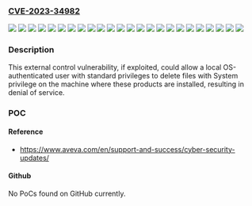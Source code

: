 ### [CVE-2023-34982](https://cve.mitre.org/cgi-bin/cvename.cgi?name=CVE-2023-34982)
![](https://img.shields.io/static/v1?label=Product&message=Application%20Server&color=blue)
![](https://img.shields.io/static/v1?label=Product&message=Batch%20Management&color=blue)
![](https://img.shields.io/static/v1?label=Product&message=Communication%20Drivers%20Pack&color=blue)
![](https://img.shields.io/static/v1?label=Product&message=Edge%20(formerly%20known%20as%20Indusoft%20Web%20Studio)&color=blue)
![](https://img.shields.io/static/v1?label=Product&message=Enterprise%20Licensing%20(formerly%20known%20as%20License%20Manager)&color=blue)
![](https://img.shields.io/static/v1?label=Product&message=Historian&color=blue)
![](https://img.shields.io/static/v1?label=Product&message=InTouch&color=blue)
![](https://img.shields.io/static/v1?label=Product&message=Manufacturing%20Execution%20System%20(formerly%20known%20as%20Wonderware%20MES)&color=blue)
![](https://img.shields.io/static/v1?label=Product&message=Mobile%20Operator%20(formerly%20known%20as%20IntelaTrac%20Mobile%20Operator%20Rounds)&color=blue)
![](https://img.shields.io/static/v1?label=Product&message=Plant%20SCADA%20(formerly%20known%20as%20Citect)&color=blue)
![](https://img.shields.io/static/v1?label=Product&message=Recipe%20Management&color=blue)
![](https://img.shields.io/static/v1?label=Product&message=SystemPlatform&color=blue)
![](https://img.shields.io/static/v1?label=Product&message=Telemetry%20Server&color=blue)
![](https://img.shields.io/static/v1?label=Product&message=Worktasks%20(formerly%20known%20as%20Workflow%20Management)&color=blue)
![](https://img.shields.io/static/v1?label=Version&message=0%3C%3D%202020%20P01%20&color=brighgreen)
![](https://img.shields.io/static/v1?label=Version&message=0%3C%3D%202020%20R1%20&color=brighgreen)
![](https://img.shields.io/static/v1?label=Version&message=0%3C%3D%202020%20R2%20SP1%20&color=brighgreen)
![](https://img.shields.io/static/v1?label=Version&message=0%3C%3D%202020%20R2%20SP1%20P01%20&color=brighgreen)
![](https://img.shields.io/static/v1?label=Version&message=0%3C%3D%202020%20R2%20Update%201%20Patch%202%20%20&color=brighgreen)
![](https://img.shields.io/static/v1?label=Version&message=0%3C%3D%202020%20R2%20Update%2015%20&color=brighgreen)
![](https://img.shields.io/static/v1?label=Version&message=0%3C%3D%202020%20SP1%20%20&color=brighgreen)
![](https://img.shields.io/static/v1?label=Version&message=0%3C%3D%202020%20U2%20&color=brighgreen)
![](https://img.shields.io/static/v1?label=Version&message=0%3C%3D%203.7.002%20&color=brighgreen)
![](https://img.shields.io/static/v1?label=Vulnerability&message=CWE-73%20External%20Control%20of%20File%20Name%20or%20Path%20&color=brighgreen)

### Description

This external control vulnerability, if exploited, could allow a local OS-authenticated user with standard privileges to delete files with System privilege on the machine where these products are installed, resulting in denial of service.

### POC

#### Reference
- https://www.aveva.com/en/support-and-success/cyber-security-updates/

#### Github
No PoCs found on GitHub currently.

